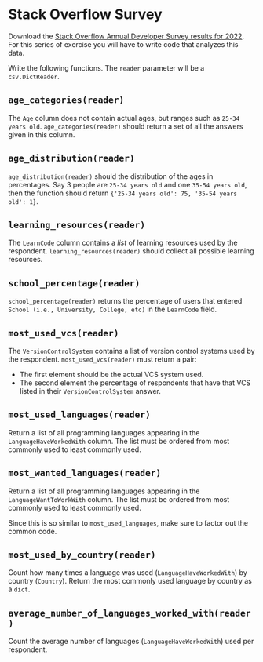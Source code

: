 # Stack Overflow Survey

Download the [Stack Overflow Annual Developer Survey results for 2022](https://info.stackoverflowsolutions.com/rs/719-EMH-566/images/stack-overflow-developer-survey-2022.zip).
For this series of exercise you will have to write code that analyzes this data.

Write the following functions.
The `reader` parameter will be a `csv.DictReader`.

## `age_categories(reader)`

The `Age` column does not contain actual ages, but ranges such as `25-34 years old`.
`age_categories(reader)` should return a set of all the answers given in this column.

## `age_distribution(reader)`

`age_distribution(reader)` should the distribution of the ages in percentages.
Say 3 people are `25-34 years old` and one `35-54 years old`, then the function should return `{'25-34 years old': 75, '35-54 years old': 1}`.

## `learning_resources(reader)`

The `LearnCode` column contains a _list_ of learning resources used by the respondent.
`learning_resources(reader)` should collect all possible learning resources.

## `school_percentage(reader)`

`school_percentage(reader)` returns the percentage of users that entered `School (i.e., University, College, etc)` in the `LearnCode` field.

## `most_used_vcs(reader)`

The `VersionControlSystem` contains a list of version control systems used by the respondent.
`most_used_vcs(reader)` must return a pair:

* The first element should be the actual VCS system used.
* The second element the percentage of respondents that have that VCS listed in their `VersionControlSystem` answer.

## `most_used_languages(reader)`

Return a list of all programming languages appearing in the `LanguageHaveWorkedWith` column.
The list must be ordered from most commonly used to least commonly used.

## `most_wanted_languages(reader)`

Return a list of all programming languages appearing in the `LanguageWantToWorkWith` column.
The list must be ordered from most commonly used to least commonly used.

Since this is so similar to `most_used_languages`, make sure to factor out the common code.

## `most_used_by_country(reader)`

Count how many times a language was used (`LanguageHaveWorkedWith`) by country (`Country`).
Return the most commonly used language by country as a `dict`.

## `average_number_of_languages_worked_with(reader)`

Count the average number of languages (`LanguageHaveWorkedWith`) used per respondent.
